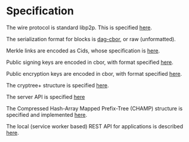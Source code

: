 # Specification

The wire protocol is standard libp2p. This is specified [here](https://github.com/libp2p/specs).

The serialization format for blocks is [dag-cbor](https://ipld.io/specs/codecs/dag-cbor/spec/), or raw (unformatted).

Merkle links are encoded as Cids, whose specification is [here](https://github.com/multiformats/cid).

Public signing keys are encoded in cbor, with format specified [here](https://github.com/Peergos/Peergos/blob/master/src/peergos/shared/crypto/asymmetric/curve25519/Ed25519PublicKey.java#L44).

Public encryption keys are encoded in cbor, with format specified [here](https://github.com/Peergos/Peergos/blob/master/src/peergos/shared/crypto/asymmetric/curve25519/Ed25519PublicKey.java#L44).

The cryptree+ structure is specified [here](https://github.com/Peergos/Peergos/blob/master/src/peergos/shared/user/fs/cryptree/CryptreeNode.java).

The server API is specified [here](https://github.com/Peergos/Peergos/tree/master/src/peergos/server/net)

The Compressed Hash-Array Mapped Prefix-Tree (CHAMP) structure is specified and implemented [here](https://github.com/Peergos/Peergos/blob/master/src/peergos/shared/hamt/Champ.java).

The local (service worker based) REST API for applications is described [here](/features/apps.html).